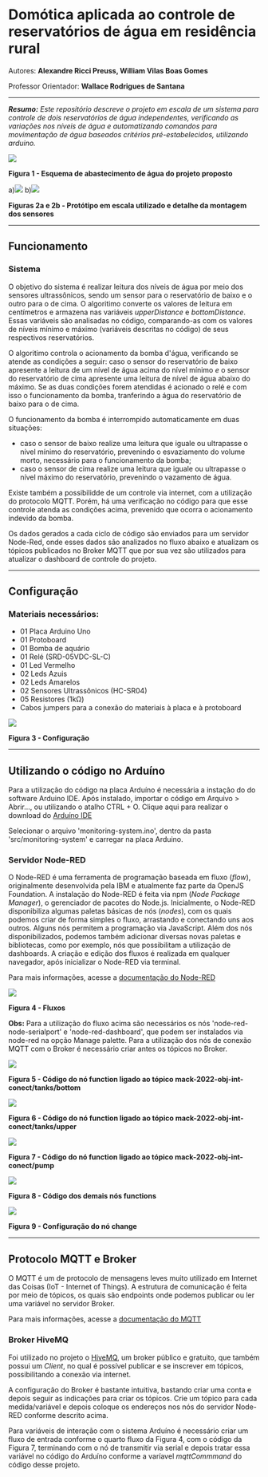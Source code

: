# Domótica aplicada ao controle de reservatórios de água em residência rural

Autores: **Alexandre Ricci Preuss, William Vilas Boas Gomes**

Professor Orientador: **Wallace Rodrigues de Santana**

---

_**Resumo:** Este repositório descreve o projeto em escala de um sistema para controle de dois reservatórios de água independentes, verificando as variações nos níveis de água e automatizando comandos para movimentação de água baseados critérios pré-estabelecidos, utilizando arduino._

![](src/img/esquema-de-abastecimento.jpg)

**Figura 1 - Esquema de abastecimento de água do projeto proposto**

a)![](src/img/prototipo.png) b)![](src/img/detalhe_sensor1.png)

**Figuras 2a e 2b - Protótipo em escala utilizado e detalhe da montagem dos sensores**

---
## Funcionamento
### Sistema

O objetivo do sistema é realizar leitura dos níveis de água por meio dos sensores ultrassônicos, sendo um sensor para o reservatório de baixo e o outro para o de cima. O algoritimo converte os valores de leitura em centímetros e armazena nas variáveis _upperDistance_ e _bottomDistance_. Essas variáveis são analisadas no código, comparando-as com os valores de níveis mínimo e máximo (variáveis descritas no código) de seus respectivos reservatórios.

O algoritimo controla o acionamento da bomba d'água, verificando se atende as condições a seguir: caso o sensor do reservatório de baixo apresente a leitura de um nível de água acima do nível mínimo *e* o sensor do reservatório de cima apresente uma leitura de nível de água abaixo do máximo. Se as duas condições forem atendidas é acionado o relé e com isso o funcionamento da bomba, tranferindo a água do reservatório de baixo para o de cima.

O funcionamento da bomba é interrompido automaticamente em duas situações:

- caso o sensor de baixo realize uma leitura que iguale ou ultrapasse o nível mínimo do reservatório, prevenindo o esvaziamento do volume morto, necessário para o funcionamento da bomba;
- caso o sensor de cima realize uma leitura que iguale ou ultrapasse o nível máximo do reservatório, prevenindo o vazamento de água.

Existe também a possibilidde de um controle via internet, com a utilização do protocolo MQTT. Porém, há uma verificação no código para que esse controle atenda as condições acima, prevenido que ocorra o acionamento indevido da bomba.

Os dados gerados a cada ciclo de código são enviados para um servidor Node-Red, onde esses dados são analizados no fluxo abaixo e atualizam os tópicos publicados no Broker MQTT que por sua vez são utilizados para atualizar o dashboard de controle do projeto.

---

## Configuração

### Materiais necessários:
- 01 Placa Arduino Uno
- 01 Protoboard
- 01 Bomba de aquário
- 01 Relé (SRD-05VDC-SL-C)
- 01 Led Vermelho
- 02 Leds Azuis
- 02 Leds Amarelos
- 02 Sensores Ultrassônicos (HC-SR04)
- 05 Resistores (1kΩ)
- Cabos jumpers para a conexão do materiais à placa e à protoboard

![](src/img/configuracao.jpg)

**Figura 3 - Configuração**

---

## Utilizando o código no Arduíno

Para a utilização do código na placa Arduíno é necessária a instação do do software Arduino IDE. Após instalado, importar o código em Arquivo > Abrir..., ou utilizando o atalho CTRL + O. Clique aqui para realizar o download do [Arduíno IDE](https://www.arduino.cc/en/software)

Selecionar o arquivo 'monitoring-system.ino', dentro da pasta 'src/monitoring-system' e carregar na placa Arduino.


### Servidor Node-RED
O Node-RED é uma ferramenta de programação baseada em fluxo (_flow_), originalmente desenvolvida pela IBM e atualmente faz parte da OpenJS Foundation.
A instalação do Node-RED é feita via npm (_Node Package Manager_), o gerenciador de pacotes do Node.js.
Inicialmente, o Node-RED disponibiliza algumas paletas básicas de nós (_nodes_), com os quais podemos criar de forma simples o fluxo, arrastando e conectando uns aos outros. Alguns nós permitem a programação via JavaScript. Além dos nós disponibilizados, podemos também adicionar diversas novas paletas e bibliotecas, como por exemplo, nós que possibilitam a utilização de dashboards. A criação e edição dos fluxos é realizada em qualquer navegador, após inicializar o Node-RED via terminal.

Para mais informações, acesse a [documentação do Node-RED](https://nodered.org/docs/)

![](src/img/fluxo-node-red.jpg)

**Figura 4 - Fluxos**

**Obs:** Para a utilização do fluxo acima são necessários os nós 'node-red-node-serialport' e 'node-red-dashboard', que podem ser instalados via node-red na opção Manage palette. 
Para a utilização dos nós de conexão MQTT com o Broker é necessário criar antes os tópicos no Broker.

![](src/img/no-caixa-baixo.jpg)

**Figura 5 - Código do nó function ligado ao tópico mack-2022-obj-int-conect/tanks/bottom**

![](src/img/no-caixa-cima.jpg)

**Figura 6 - Código do nó function ligado ao tópico mack-2022-obj-int-conect/tanks/upper**

![](src/img/no-bomba.jpg)

**Figura 7 - Código do nó function ligado ao tópico mack-2022-obj-int-conect/pump**

![](src/img/no-functions.jpg)

**Figura 8 - Código dos demais nós functions**

![](src/img/no-change.jpg)

**Figura 9 - Configuração do nó change**

---

## Protocolo MQTT e Broker

O MQTT é um de protocolo de mensagens leves muito utilizado em Internet das Coisas (IoT - Internet of Things). A estrutura de comunicação é feita por meio de tópicos, os quais são endpoints onde podemos publicar ou ler uma variável no servidor Broker.

Para mais informações, acesse a [documentação do MQTT](https://mqtt.org/)

### Broker HiveMQ

Foi utilizado no projeto o [HiveMQ](https://mqtt.org/), um broker público e gratuito, que também possui um _Client_, no qual é possível publicar e se inscrever em tópicos, possibilitando a conexão via internet.

A configuração do Broker é bastante intuitiva, bastando criar uma conta e depois seguir as indicações para criar os tópicos. Crie um tópico para cada medida/variável e depois coloque os endereços nos nós do servidor Node-RED conforme descrito acima. 

Para variáveis de interação com o sistema Arduíno é necessário criar um fluxo de entrada conforme o quarto fluxo da Figura 4, com o código da Figura 7, terminando com o nó de transmitir via serial e depois tratar essa variável no código do Arduíno conforme a varíavel _mqttCommmand_ do código desse projeto.
